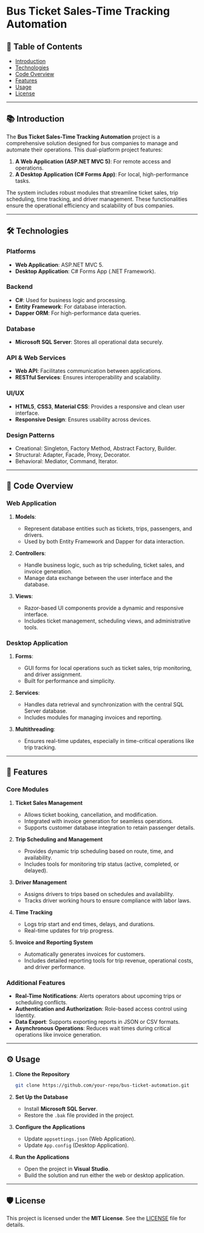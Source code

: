 
# Bus Ticket Sales-Time Tracking Automation

## 📖 Table of Contents

- [Introduction](#introduction)
- [Technologies](#technologies)
- [Code Overview](#code-overview)
- [Features](#features)
- [Usage](#usage)
- [License](#license)

---

## 📚 Introduction

The **Bus Ticket Sales-Time Tracking Automation** project is a comprehensive solution designed for bus companies to manage and automate their operations. This dual-platform project features:

1. **A Web Application (ASP.NET MVC 5)**: For remote access and operations.
2. **A Desktop Application (C# Forms App)**: For local, high-performance tasks.

The system includes robust modules that streamline ticket sales, trip scheduling, time tracking, and driver management. These functionalities ensure the operational efficiency and scalability of bus companies.

---

## 🛠️ Technologies

### **Platforms**
- **Web Application**: ASP.NET MVC 5.
- **Desktop Application**: C# Forms App (.NET Framework).

### **Backend**
- **C#**: Used for business logic and processing.
- **Entity Framework**: For database interaction.
- **Dapper ORM**: For high-performance data queries.

### **Database**
- **Microsoft SQL Server**: Stores all operational data securely.

### **API & Web Services**
- **Web API**: Facilitates communication between applications.
- **RESTful Services**: Ensures interoperability and scalability.

### **UI/UX**
- **HTML5**, **CSS3**, **Material CSS**: Provides a responsive and clean user interface.
- **Responsive Design**: Ensures usability across devices.

### **Design Patterns**
- Creational: Singleton, Factory Method, Abstract Factory, Builder.
- Structural: Adapter, Facade, Proxy, Decorator.
- Behavioral: Mediator, Command, Iterator.

---

## 📂 Code Overview

### **Web Application**

1. **Models**:
   - Represent database entities such as tickets, trips, passengers, and drivers.
   - Used by both Entity Framework and Dapper for data interaction.

2. **Controllers**:
   - Handle business logic, such as trip scheduling, ticket sales, and invoice generation.
   - Manage data exchange between the user interface and the database.

3. **Views**:
   - Razor-based UI components provide a dynamic and responsive interface.
   - Includes ticket management, scheduling views, and administrative tools.

### **Desktop Application**

1. **Forms**:
   - GUI forms for local operations such as ticket sales, trip monitoring, and driver assignment.
   - Built for performance and simplicity.

2. **Services**:
   - Handles data retrieval and synchronization with the central SQL Server database.
   - Includes modules for managing invoices and reporting.

3. **Multithreading**:
   - Ensures real-time updates, especially in time-critical operations like trip tracking.

---

## 🔧 Features

### **Core Modules**

1. **Ticket Sales Management**
   - Allows ticket booking, cancellation, and modification.
   - Integrated with invoice generation for seamless operations.
   - Supports customer database integration to retain passenger details.

2. **Trip Scheduling and Management**
   - Provides dynamic trip scheduling based on route, time, and availability.
   - Includes tools for monitoring trip status (active, completed, or delayed).

3. **Driver Management**
   - Assigns drivers to trips based on schedules and availability.
   - Tracks driver working hours to ensure compliance with labor laws.

4. **Time Tracking**
   - Logs trip start and end times, delays, and durations.
   - Real-time updates for trip progress.

5. **Invoice and Reporting System**
   - Automatically generates invoices for customers.
   - Includes detailed reporting tools for trip revenue, operational costs, and driver performance.

### **Additional Features**

- **Real-Time Notifications**: Alerts operators about upcoming trips or scheduling conflicts.
- **Authentication and Authorization**: Role-based access control using Identity.
- **Data Export**: Supports exporting reports in JSON or CSV formats.
- **Asynchronous Operations**: Reduces wait times during critical operations like invoice generation.

---

## ⚙️ Usage

1. **Clone the Repository**
   ```bash
   git clone https://github.com/your-repo/bus-ticket-automation.git
   ```

2. **Set Up the Database**
   - Install **Microsoft SQL Server**.
   - Restore the `.bak` file provided in the project.

3. **Configure the Applications**
   - Update `appsettings.json` (Web Application).
   - Update `App.config` (Desktop Application).

4. **Run the Applications**
   - Open the project in **Visual Studio**.
   - Build the solution and run either the web or desktop application.


---

## 🛡️ License

This project is licensed under the **MIT License**. See the [LICENSE](LICENSE) file for details.
